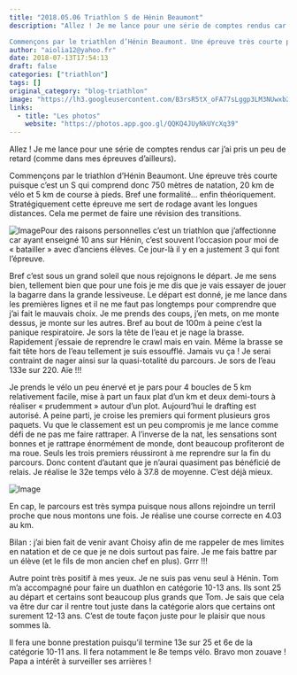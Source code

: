 ```yaml
---
title: "2018.05.06 Triathlon S de Hénin Beaumont"
description: "Allez ! Je me lance pour une série de comptes rendus car j’ai pris un peu de retard (comme dans mes épreuves d’ailleurs).

Commençons par le triathlon d’Hénin Beaumont. Une épreuve très courte puisque c’est un S qui comprend donc 750 mètres de natation, 20 km de vélo et 5 km de course à pieds. Bref une formalité… enfin théoriquement. Stratégiquement cette épreuve me sert de rodage avant les longues distances. Cela me permet de faire une révision des transitions."
author: "aiolia12@yahoo.fr"
date: 2018-07-13T17:54:13
draft: false
categories: ["triathlon"]
tags: []
original_category: "blog-triathlon"
image: "https://lh3.googleusercontent.com/B3rsR5tX_oFA77sLggp3LM3NUwxb2Sm4ZOiufR2pT2sfDzrXIpYTg5HhjKdz9fU-bw8xV3_nujHHlIyueoTGXm_pzDPZcOim4bVyY8kIaK9OIHIjunmJ_eqTwVa72gLpckqisvJsJk9E7CT0GFklBwuLP7bV_MUuDUn3FIwAplPsN6UyKYm3bYzgfQQEP5q5ljhEiXvs6gXYgX8w_Lv1PJQhQB9vN77KoYfRdNa4ogHtwhTXQUu9-uSR22KYmF414krwOuVejwEBgPe6vV3WN88ha9ym8wO_u96WnHppeeB5ZHKJrYI0rBDPpDXAe8mUwawdxV7xoZ2SW9DLPCsTR-HKRCB7Wgh4swOsYl5xVbvDRkvbkRHUym4tSP6rnOZVJ9YwFfFXbKmGRBEh0CljfobseQX5HQr3HD7LqUsG8h10EmGxblKsFQ8hkIKc8IoVbuf3rbUD9ZTe8SC0tmrnpen8D00sxR6IYR-OvUvpikbWjrrJyBKfyhbghgHNVHNGMQA9tVG0iA0y4hG5BrVP2XeX1dNFF2sAdCVMwNSr7TdDFGyItEVSOKI6F7HLDm6wOKahG2K-NPCwb8ii3G2C_zOAX5XRoTVUXEwmZ8pq=w1024-h683-no"
links:
  - title: "Les photos"
    website: "https://photos.app.goo.gl/QQKQ4JUyNkUYcXq39"
---
```


Allez&nbsp;! Je me lance pour une série de comptes rendus car j’ai pris un peu de retard (comme dans mes épreuves d’ailleurs).

Commençons par le triathlon d’Hénin Beaumont. Une épreuve très courte puisque c’est un S qui comprend donc 750 mètres de natation, 20 km de vélo et 5 km de course à pieds. Bref une formalité… enfin théoriquement. Stratégiquement cette épreuve me sert de rodage avant les longues distances. Cela me permet de faire une révision des transitions.

<!--more-->

![Image](https://lh3.googleusercontent.com/B3rsR5tX_oFA77sLggp3LM3NUwxb2Sm4ZOiufR2pT2sfDzrXIpYTg5HhjKdz9fU-bw8xV3_nujHHlIyueoTGXm_pzDPZcOim4bVyY8kIaK9OIHIjunmJ_eqTwVa72gLpckqisvJsJk9E7CT0GFklBwuLP7bV_MUuDUn3FIwAplPsN6UyKYm3bYzgfQQEP5q5ljhEiXvs6gXYgX8w_Lv1PJQhQB9vN77KoYfRdNa4ogHtwhTXQUu9-uSR22KYmF414krwOuVejwEBgPe6vV3WN88ha9ym8wO_u96WnHppeeB5ZHKJrYI0rBDPpDXAe8mUwawdxV7xoZ2SW9DLPCsTR-HKRCB7Wgh4swOsYl5xVbvDRkvbkRHUym4tSP6rnOZVJ9YwFfFXbKmGRBEh0CljfobseQX5HQr3HD7LqUsG8h10EmGxblKsFQ8hkIKc8IoVbuf3rbUD9ZTe8SC0tmrnpen8D00sxR6IYR-OvUvpikbWjrrJyBKfyhbghgHNVHNGMQA9tVG0iA0y4hG5BrVP2XeX1dNFF2sAdCVMwNSr7TdDFGyItEVSOKI6F7HLDm6wOKahG2K-NPCwb8ii3G2C_zOAX5XRoTVUXEwmZ8pq=w1024-h683-no)Pour des raisons personnelles c’est un triathlon que j’affectionne car ayant enseigné 10 ans sur Hénin, c’est souvent l’occasion pour moi de «&nbsp;batailler&nbsp;» avec d’anciens élèves. Ce jour-là il y en a justement 3 qui font l’épreuve.

Bref c’est sous un grand soleil que nous rejoignons le départ. Je me sens bien, tellement bien que pour une fois je me dis que je vais essayer de jouer la bagarre dans la grande lessiveuse. Le départ est donné, je me lance dans les premières lignes et il ne me faut pas longtemps pour comprendre que j’ai fait le mauvais choix. Je me prends des coups, j’en mets, on me monte dessus, je monte sur les autres. Bref au bout de 100m à peine c’est la panique respiratoire. Je sors la tête de l’eau et je nage la brasse. Rapidement j’essaie de reprendre le crawl mais en vain. Même la brasse se fait tête hors de l’eau tellement je suis essoufflé. Jamais vu ça&nbsp;! Je serai contraint de nager ainsi sur la quasi-totalité du parcours. Je sors de l’eau 133e sur 220. Aïe&nbsp;!!!

Je prends le vélo un peu énervé et je pars pour 4 boucles de 5 km relativement facile, mise à part un faux plat d’un km et deux demi-tours à réaliser «&nbsp;prudemment&nbsp;» autour d’un plot. Aujourd’hui le drafting est autorisé. A peine parti, je croise les premiers qui forment plusieurs gros paquets. Vu que le classement est un peu compromis je me lance comme défi de ne pas me faire rattraper. A l’inverse de la nat, les sensations sont bonnes et je rattrape énormément de monde, dont beaucoup profiteront de ma roue. Seuls les trois premiers réussiront à me reprendre sur la fin du parcours. Donc content d’autant que je n’aurai quasiment pas bénéficié de relais. Je réalise le 32e temps vélo à 37.8 de moyenne. C’est déjà mieux.

![Image](https://lh3.googleusercontent.com/kM-RmKN_TnXHgxg96nRQpB7XKez9Kf50brZzIalNTz29makTM2WmJjMPYazsKgkzCLCPFkfuCGoBLn1cAEktsBnFE_MqTgZ-SgmC1AYBwDEzJX-Wm5DfyIXYRiQ86-bAsfinDSbO9LRfl2PrQR8HLgUQDV7GKv1v9CMvu6jq9bxxQFdA1MghoycsJd_JNnbeveVJNHiHMrMTJ3Yp9leXCjzeor6pkYF-bR3fAQ8dpy2c4DbmC4v9EWIWsJnTXAH8Owco6DZmRydoejQSKhuhP1ZWQN20w7rnUMAMGtfAdzIaKWJLM07yCXCBAsyyVkHkl4OE4ay9NeZ9F8RwY8ufs80Q1lcFZufGdeXMJtU2tWQVvVifSMVWh6tc5xd5OGhAgKMnybuP969f3ijnOuVWC4LIIFwLbbfy8d0fYBQeNmEnovwIAcfjxv38Waqo3Mi_bg9W7YMGT7F2zrN4pmGK-yRmiH7To-PkdL5n0MDfcRXiCdh9quX8khX-6DbsSpcGmlvo85s2uOJylNSkieOZXRzaVLwxK8a7HBdl_BueLNvU6t9njzBiERN85MlkpkeQieudEmqbf0JWr81CsSpk4nc5UWl9rBp6vzrYNag5=w854-h1518-no)

En cap, le parcours est très sympa puisque nous allons rejoindre un terril proche que nous montons une fois. Je réalise une course correcte en 4.03 au km.

Bilan&nbsp;: j’ai bien fait de venir avant Choisy afin de me rappeler de mes limites en natation et de ce que je ne dois surtout pas faire. Je me fais battre par un élève (et le fils de mon ancien chef en plus). Grrr&nbsp;!!!

Autre point très positif à mes yeux. Je ne suis pas venu seul à Hénin. Tom m’a accompagné pour faire un duathlon en catégorie 10-13 ans. Ils sont 25 au départ et certains sont beaucoup plus grands que Tom. Je sais que cela va être dur car il rentre tout juste dans la catégorie alors que certains ont surement 12-13 ans. C’est de toute façon juste pour le plaisir que nous sommes là.

Il fera une bonne prestation puisqu’il termine 13e sur 25 et 6e de la catégorie 10-11 ans. Il fera notamment le 8e temps vélo. Bravo mon zouave&nbsp;! Papa a intérêt à surveiller ses arrières&nbsp;! &nbsp;&nbsp;